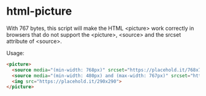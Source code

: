 # html-picture
With 767 bytes, this script will make the HTML &lt;picture&gt; work correctly in browsers that do not support the &lt;picture&gt;, &lt;source&gt; and the srcset attribute of &lt;source&gt;.

Usage:
```html
<picture>
  <source media="(min-width: 768px)" srcset="https://placehold.it/768x768">
  <source media="(min-width: 480px) and (max-width: 767px)" srcset="https://placehold.it/480x480">
  <img src="https://placehold.it/290x290">
</picture>
```
